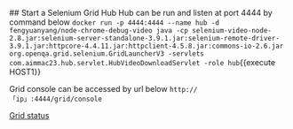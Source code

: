 ## Start a Selenium Grid Hub
Hub can be run and listen at port 4444 by command below
`docker run -p 4444:4444 --name hub -d fengyuanyang/node-chrome-debug-video java -cp selenium-video-node-2.8.jar:selenium-server-standalone-3.9.1.jar:selenium-remote-driver-3.9.1.jar:httpcore-4.4.11.jar:httpclient-4.5.8.jar:commons-io-2.6.jar org.openqa.grid.selenium.GridLauncherV3 -servlets com.aimmac23.hub.servlet.HubVideoDownloadServlet -role hub`{{execute HOST1}}

Grid console can be accessed by url below
`http://「ip」:4444/grid/console`

[Grid status](https://[[HOST_SUBDOMAIN]]-4444-[[KATACODA_HOST]].environments.katacoda.com/grid/console)